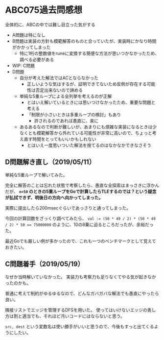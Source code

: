 # ABC075過去問感想

全体的に、ABCの中では難し目立った気がする

- A問題は特になし
- B問題は実装の方針も模範解答のものと合っていたが、実装時にかなり時間がかかってしまった
    - 特に1桁の整数値をruneに変換する簡便な方法が思いつかなかったため、調べる必要がある
- WIP: C問題
- D問題
    - 自分が考えた解法ではACとならなかった
        - 正しいような気はするが、証明できてないため反例が存在する可能性は否定出来ないので諦める
    - 単純な5重ループによる全列挙を考えるのが正解
        - とはいえ解いているときには思いつけなかったため、重要な問題と考える
        - 「制限が小さいときは多重ループの検討」もあり
            - 許されるのであれば愚直に、楽に
    - あるあるなので判断が難しいが、あまりにも煩雑な実装になるときは少なくとも模範解答から外れている可能性が非常に高いので、ちょっと考え直す時間をとってもいいかもしれない
        - とはいえ一度思いついた解法を捨てるのはなかなかできなさそう

## D問題解き直し（2019/05/11）

単純な5重ループで解いてみた。

完全に解答のことは忘れた状態で考察したら、愚直な全探索はまっさきに浮かんだが、
**`n=50` のときの5重ループをGoで計算したらTLEするのでは？という疑念が払拭できず、明後日の方向へ向かってしまった。**

実際に提出したら200msecぐらいであっさりと通ってしまった。

今回の計算回数をざっくり調べてみたら、 `val := (50 * 49 / 2) * (50 * 49 / 2) * 50 == 75000000` のように、10の8乗に迫るところだったが、余裕だった。

最近Goでも厳しい例が多かったので、これも一つのベンチマークとして覚えておきたい。

## C問題着手（2019/05/19）

なぜか当時解いていなかった。
実装力も考察力も足りなくてやる気が起きなかったのかも。

普通に考えて制約がゆるゆるなので、どんなガバガバな解法でも愚直にやったら良い。

隣接リストでエッジを管理するDFSを用いた。
使ってはいけないエッジの表し方は割と適当でも、それほど汚いコードにはならないと思う。

`src, dest` という変数名は使い勝手がいいと思うので、今後もすっと出てくるようにしたい。

